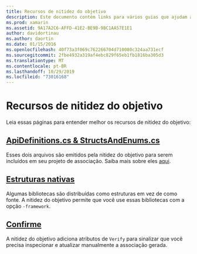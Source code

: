 ```yaml
---
title: Recursos de nitidez do objetivo
description: Este documento contém links para vários guias que ajudam a descrever a nitidez do objetivo, como usá-lo e a saída que ele gera.
ms.prod: xamarin
ms.assetid: 9A17A2C6-AFFD-41E2-BE9B-9BC1AA57E1E1
author: davidortinau
ms.author: daortin
ms.date: 01/15/2016
ms.openlocfilehash: 40f73a3f069c762266704d710080c324aa731ecf
ms.sourcegitcommit: 2fbe4932a319af4ebc829f65eb1fb1816ba305d3
ms.translationtype: MT
ms.contentlocale: pt-BR
ms.lasthandoff: 10/29/2019
ms.locfileid: "73016168"
---
```

# <a name="objective-sharpie-features"></a>Recursos de nitidez do objetivo

Leia essas páginas para entender melhor os recursos de nitidez do objetivo:

## <a name="apidefinitionscs--structsandenumscsapidefinitions-structsandenumsmd"></a>[**ApiDefinitions.cs & StructsAndEnums.cs**](apidefinitions-structsandenums.md)

Esses dois arquivos são emitidos pela nitidez do objetivo para serem incluídos em seu projeto de associação. Saiba mais sobre eles [aqui](apidefinitions-structsandenums.md).

## <a name="native-frameworksnative-frameworksmd"></a>[**Estruturas nativas**](native-frameworks.md)

Algumas bibliotecas são distribuídas como estruturas em vez de como fonte.
A nitidez do objetivo permite que você use essas bibliotecas com a opção `-framework`.

## <a name="verifyverifymd"></a>[**Confirme**](verify.md)

A nitidez do objetivo adiciona atributos de `Verify` para sinalizar que você precisa inspecionar e atualizar manualmente a associação gerada. 
